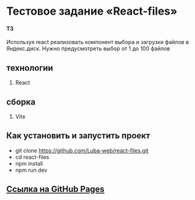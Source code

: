 # Тестовое задание «React-files»

#### ТЗ

Используя react реализовать компонент выбора и загрузки файлов в Яндекс.диск.
Нужно предусмотреть выбор от 1 до 100 файлов

## технологии

1. React

## сборка

1. Vite

## Как установить и запустить проект

- git clone https://github.com/Luba-web/react-files.git
- cd react-files
- npm install
- npm run dev

## [Ссылка на GitHub Pages](https://luba-web.github.io/react-files/)
